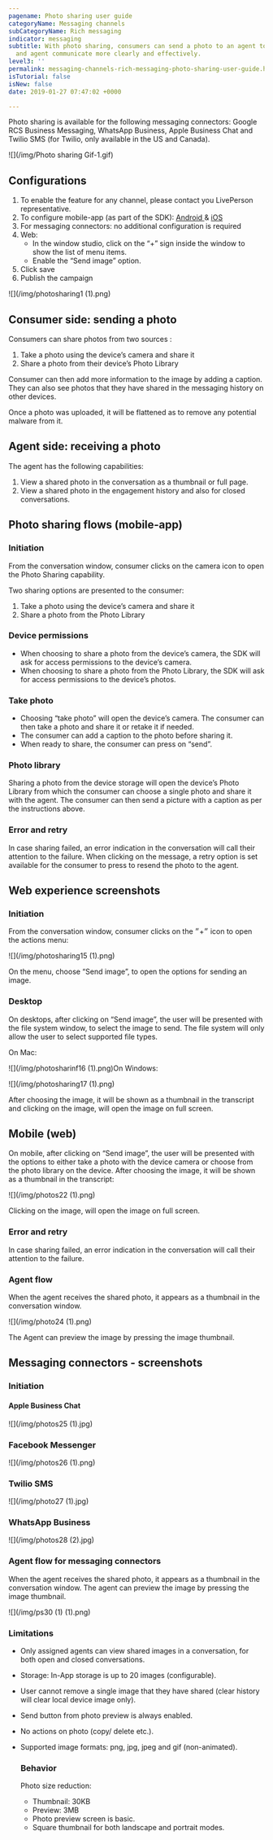```yaml
---
pagename: Photo sharing user guide
categoryName: Messaging channels
subCategoryName: Rich messaging
indicator: messaging
subtitle: With photo sharing, consumers can send a photo to an agent to help the consumer
  and agent communicate more clearly and effectively.
level3: ''
permalink: messaging-channels-rich-messaging-photo-sharing-user-guide.html
isTutorial: false
isNew: false
date: 2019-01-27 07:47:02 +0000

---
```

Photo sharing is available for the following messaging connectors: Google RCS Business Messaging, WhatsApp Business, Apple Business Chat and Twilio SMS (for Twilio, only available in the US and Canada).

![](/img/Photo sharing Gif-1.gif)

## **Configurations**

1. To enable the feature for any channel, please contact you LivePerson representative.
2. To configure mobile-app (as part of the SDK): [Android ](https://developers.liveperson.com/android-photo-sharing.html#enable-photo-sharing)& [iOS](https://developers.liveperson.com/consumer-experience-ios-sdk-photosharing.html#enable-photo-sharing)
3. For messaging connectors: no additional configuration is required
4. Web:
   * In the window studio, click on the “+” sign inside the window to show the list of menu items.
   * Enable the “Send image” option.
5. Click save
6. Publish the campaign

![](/img/photosharing1 (1).png)

## Consumer side: sending a photo

Consumers can share photos from two sources :

1. Take a photo using the device’s camera and share it
2. Share a photo from their device’s Photo Library

Consumer can then add more information to the image by adding a caption. They can also see photos that they have shared in the messaging history on other devices.

Once a photo was uploaded, it will be flattened as to remove any potential malware from it.

## Agent side: receiving a photo

The agent has the following capabilities:

1. View a shared photo in the conversation as a thumbnail or full page.
2. View a shared photo in the engagement history and also for closed conversations.

## Photo sharing flows (mobile-app)

### Initiation

From the conversation window, consumer clicks on the camera icon to open the Photo Sharing capability.

Two sharing options are presented to the consumer:

1. Take a photo using the device’s camera and share it
2. Share a photo from the Photo Library

### Device permissions

* When choosing to share a photo from the device’s camera, the SDK will ask for access permissions to the device’s camera.
* When choosing to share a photo from the Photo Library, the SDK will ask for access permissions to the device’s photos.

### Take photo

* Choosing “take photo” will open the device’s camera. The consumer can then take a photo and share it or retake it if needed.
* The consumer can add a caption to the photo before sharing it.
* When ready to share, the consumer can press on “send”.

### Photo library

Sharing a photo from the device storage will open the device’s Photo Library from which the consumer can choose a single photo and share it with the agent. The consumer can then send a picture with a caption as per the instructions above.

### Error and retry

In case sharing failed, an error indication in the conversation will call their attention to the failure. When clicking on the message, a retry option is set available for the consumer to press to resend the photo to the agent.

## Web experience screenshots

### Initiation

From the conversation window, consumer clicks on the ״+״ icon to open the actions menu:

![](/img/photosharing15 (1).png)

On the menu, choose “Send image”, to open the options for sending an image.

### Desktop

On desktops, after clicking on “Send image”, the user will be presented with the file system window, to select the image to send. The file system will only allow the user to select supported file types.

On Mac:

![](/img/photosharinf16 (1).png)On Windows:

![](/img/photosharing17 (1).png)

After choosing the image, it will be shown as a thumbnail in the transcript and clicking on the image, will open the image on full screen.

## Mobile (web)

On mobile, after clicking on “Send image”, the user will be presented with the options to either take a photo with the device camera or choose from the photo library on the device. After choosing the image, it will be shown as a thumbnail in the transcript:

![](/img/photos22 (1).png)

Clicking on the image, will open the image on full screen.

### Error and retry

In case sharing failed, an error indication in the conversation will call their attention to the failure.

### Agent flow

When the agent receives the shared photo, it appears as a thumbnail in the conversation window.

![](/img/photo24 (1).png)

The Agent can preview the image by pressing the image thumbnail.

## Messaging connectors - screenshots

### Initiation

#### Apple Business Chat

![](/img/photos25 (1).jpg)

### Facebook Messenger

![](/img/photos26 (1).png)

### Twilio SMS

![](/img/photo27 (1).jpg)

### WhatsApp Business

![](/img/photos28 (2).jpg)

### Agent flow for messaging connectors

When the agent receives the shared photo, it appears as a thumbnail in the conversation window. The agent can preview the image by pressing the image thumbnail.

![](/img/ps30 (1) (1).png)

### **Limitations**

* Only assigned agents can view shared images in a conversation, for both open and closed conversations.
* Storage: In-App storage is up to 20 images (configurable).
* User cannot remove a single image that they have shared (clear history will clear local device image only).
* Send button from photo preview is always enabled.
* No actions on photo (copy/ delete etc.).
* Supported image formats: png, jpg, jpeg and gif (non-animated).

  ### Behavior

  Photo size reduction:
  * Thumbnail: 30KB
  * Preview: 3MB
  * Photo preview screen is basic.
  * Square thumbnail for both landscape and portrait modes.